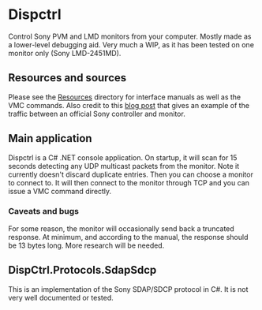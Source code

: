 # Dispctrl
Control Sony PVM and LMD monitors from your computer. Mostly made as a lower-level debugging aid.
Very much a WIP, as it has been tested on one monitor only (Sony LMD-2451MD).

## Resources and sources
Please see the [Resources](Resources) directory for interface manuals as well as the VMC commands.
Also credit to this [blog post](https://immerhax.com/?p=797) that gives an example of the traffic between an official Sony controller and monitor.

## Main application
Dispctrl is a C# .NET console application.
On startup, it will scan for 15 seconds detecting any UDP multicast packets from the monitor. Note it currently doesn't discard duplicate entries.
Then you can choose a monitor to connect to.
It will then connect to the monitor through TCP and you can issue a VMC command directly.

### Caveats and bugs
For some reason, the monitor will occasionally send back a truncated response. At minimum, and according to the manual, the response should be 13 bytes long.
More research will be needed.

## DispCtrl.Protocols.SdapSdcp
This is an implementation of the Sony SDAP/SDCP protocol in C#. It is not very well documented or tested.
